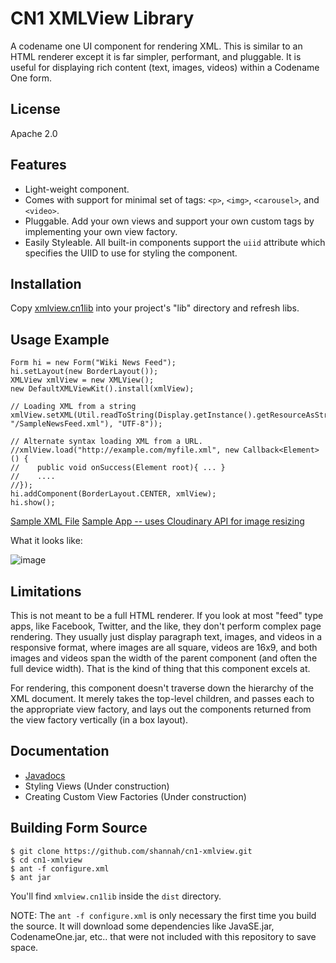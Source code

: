 # CN1 XMLView Library

A codename one UI component for rendering XML.  This is similar to an HTML renderer except it is far simpler, performant,
and pluggable.  It is useful for displaying rich content (text, images, videos) within a Codename One form.

## License

Apache 2.0

## Features

* Light-weight component.
* Comes with support for minimal set of tags: `<p>`, `<img>`, `<carousel>`, and `<video>`.
* Pluggable.  Add your own views and support your own custom tags by implementing your own view factory.
* Easily Styleable.  All built-in components support the `uiid` attribute which specifies the UIID to use for styling the component.

## Installation

Copy [xmlview.cn1lib](https://github.com/shannah/cn1-xmlview/raw/master/xmlview.cn1lib) into your project's "lib" directory and refresh libs.

## Usage Example

~~~~
Form hi = new Form("Wiki News Feed");
hi.setLayout(new BorderLayout());
XMLView xmlView = new XMLView();
new DefaultXMLViewKit().install(xmlView);

// Loading XML from a string
xmlView.setXML(Util.readToString(Display.getInstance().getResourceAsStream(null, "/SampleNewsFeed.xml"), "UTF-8"));

// Alternate syntax loading XML from a URL.
//xmlView.load("http://example.com/myfile.xml", new Callback<Element>() {
//    public void onSuccess(Element root){ ... }
//    ....
//});
hi.addComponent(BorderLayout.CENTER, xmlView);
hi.show();

~~~~

[Sample XML File](https://github.com/shannah/cn1-xmlview/blob/master/src/SampleNewsFeed.xml)
[Sample App -- uses Cloudinary API for image resizing](https://github.com/shannah/cn1-xmlview/blob/master/src/com/codename1/demos/xmlview/XMLViewDemo.java)

What it looks like:

![image](https://cloud.githubusercontent.com/assets/2677562/11411088/940b6dba-9381-11e5-9662-d9a486e51cb7.png)

## Limitations

This is not meant to be a full HTML renderer.  If you look at most "feed" type apps, like Facebook, Twitter, and the like, they don't perform complex page rendering.  They usually just display paragraph text, images, and videos in a responsive format, where images are all square, videos are 16x9, and both images and videos span the width of the parent component (and often the full device width).  That is the kind of thing that this component excels at.

For rendering, this component doesn't traverse down the hierarchy of the XML document.  It merely takes the top-level children, and passes each to the appropriate view factory, and lays out the components returned from the view factory vertically (in a box layout).

## Documentation

* [Javadocs](http://shannah.github.io/cn1-xmlview/javadoc/index.html)
* Styling Views (Under construction)
* Creating Custom View Factories (Under construction)

## Building Form Source

~~~~
$ git clone https://github.com/shannah/cn1-xmlview.git
$ cd cn1-xmlview
$ ant -f configure.xml
$ ant jar
~~~~

You'll find `xmlview.cn1lib` inside the `dist` directory.

NOTE:  The `ant -f configure.xml` is only necessary the first time you build the source.  It will download some dependencies
like JavaSE.jar, CodenameOne.jar, etc.. that were not included with this repository to save space.
